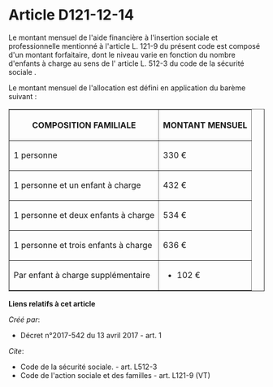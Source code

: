 # Article D121-12-14

Le montant mensuel de l'aide financière à l'insertion sociale et professionnelle mentionné à l'article L. 121-9 du présent
code est composé d'un montant forfaitaire, dont le niveau varie en fonction du nombre d'enfants à charge au sens de l'
article L. 512-3 du code de la sécurité sociale
. 

Le montant mensuel de l'allocation est défini en application du barème suivant : 

<table border="1">
  <tbody>
    <tr>
      <th>

COMPOSITION FAMILIALE </th>
      <th>

MONTANT MENSUEL </th>
    </tr>
    <tr>
      <td align="justify">

1 personne </td>
      <td align="justify">

330 € </td>
    </tr>
    <tr>
      <td align="justify">

1 personne et un enfant à charge </td>
      <td align="justify">

432 € </td>
    </tr>
    <tr>
      <td align="justify">

1 personne et deux enfants à charge </td>
      <td align="justify">

534 € </td>
    </tr>
    <tr>
      <td align="justify">

1 personne et trois enfants à charge </td>
      <td align="justify">

636 € </td>
    </tr>
    <tr>
      <td align="justify">

Par enfant à charge supplémentaire </td>
      <td align="justify">

+ 102 €</td>
    </tr>
  </tbody>
</table>

**Liens relatifs à cet article**

_Créé par_:

  - Décret n°2017-542 du 13 avril 2017 - art. 1

_Cite_:

  - Code de la sécurité sociale. - art. L512-3
  - Code de l'action sociale et des familles - art. L121-9 (VT)
